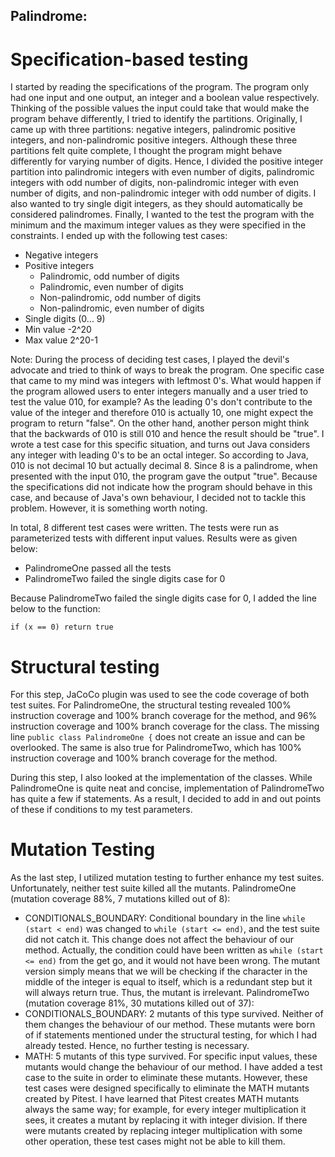 ## Palindrome:

# Specification-based testing
I started by reading the specifications of the program. The program only had one input and one output, an integer and a boolean value respectively. Thinking of the possible values the input could take that would make the program behave differently, I tried to identify the partitions. Originally, I came up with three partitions: negative integers, palindromic positive integers, and non-palindromic positive integers. Although these three partitions felt quite complete, I thought the program might behave differently for varying number of digits. Hence, I divided the positive integer partition into palindromic integers with even number of digits, palindromic integers with odd number of digits, non-palindromic integer with even number of digits, and non-palindromic integer with odd number of digits. I also wanted to try single digit integers, as they should automatically be considered palindromes. Finally, I wanted to the test the program with the minimum and the maximum integer values as they were specified in the constraints. I ended up with the following test cases:
- Negative integers
- Positive integers
	- Palindromic, odd number of digits
	- Palindromic, even number of digits
	- Non-palindromic, odd number of digits
	- Non-palindromic, even number of digits
- Single digits (0... 9)
- Min value -2^20
- Max value 2^20-1

Note: During the process of deciding test cases, I played the devil's advocate and tried to think of ways to break the program. One specific case that came to my mind was integers with leftmost 0's. What would happen if the program allowed users to enter integers manually and a user tried to test the value 010, for example? As the leading 0's don't contribute to the value of the integer and therefore 010 is actually 10, one might expect the program to return "false". On the other hand, another person might think that the backwards of 010 is still 010 and hence the result should be "true". I wrote a test case for this specific situation, and turns out Java considers any integer with leading 0's to be an octal integer. So according to Java, 010 is not decimal 10 but actually decimal 8. Since 8 is a palindrome, when presented with the input 010, the program gave the output "true". Because the specifications did not indicate how the program should behave in this case, and because of Java's own behaviour, I decided not to tackle this problem. However, it is something worth noting.

In total, 8 different test cases were written. The tests were run as parameterized tests with different input values. Results were as given below:
- PalindromeOne passed all the tests
- PalindromeTwo failed the single digits case for 0

Because PalindromeTwo failed the single digits case for 0, I added the line below to the function:
```
if (x == 0) return true
```

# Structural testing
For this step, JaCoCo plugin was used to see the code coverage of both test suites. For PalindromeOne, the structural testing revealed 100% instruction coverage and 100% branch coverage for the method, and 96% instruction coverage and 100% branch coverage for the class. The missing line 
```public class PalindromeOne {```
 does not create an issue and can be overlooked. The same is also true for PalindromeTwo, which has 100% instruction coverage and 100% branch coverage for the method.

During this step, I also looked at the implementation of the classes. While PalindromeOne is quite neat and concise, implementation of PalindromeTwo has quite a few if statements. As a result, I decided to add in and out points of these if conditions to my test parameters.

# Mutation Testing
As the last step, I utilized mutation testing to further enhance my test suites. Unfortunately, neither test suite killed all the mutants.
PalindromeOne (mutation coverage 88%, 7 mutations killed out of 8):
- CONDITIONALS_BOUNDARY: Conditional boundary in the line ```while (start < end)``` was changed to ```while (start <= end)```, and the test suite did not catch it. This change does not affect the behaviour of our method. Actually, the condition could have been written as ```while (start <= end)``` from the get go, and it would not have been wrong. The mutant version simply means that we will be checking if the character in the middle of the integer is equal to itself, which is a redundant step but it will always return true. Thus, the mutant is irrelevant.
PalindromeTwo (mutation coverage 81%, 30 mutations killed out of 37):
- CONDITIONALS_BOUNDARY: 2 mutants of this type survived. Neither of them changes the behaviour of our method. These mutants were born of if statements mentioned under the structural testing, for which I had already tested. Hence, no further testing is necessary.
- MATH: 5 mutants of this type survived. For specific input values, these mutants would change the behaviour of our method. I have added a test case to the suite in order to eliminate these mutants. However, these test cases were designed specifically to eliminate the MATH mutants created by Pitest. I have learned that Pitest creates MATH mutants always the same way; for example, for every integer multiplication it sees, it creates a mutant by replacing it with integer division. If there were mutants created by replacing integer multiplication with some other operation, these test cases might not be able to kill them.

